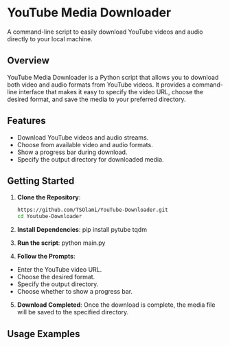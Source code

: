 # YouTube Media Downloader

A command-line script to easily download YouTube videos and audio directly to your local machine.

## Overview

YouTube Media Downloader is a Python script that allows you to download both video and audio formats from YouTube videos. It provides a command-line interface that makes it easy to specify the video URL, choose the desired format, and save the media to your preferred directory.

## Features

- Download YouTube videos and audio streams.
- Choose from available video and audio formats.
- Show a progress bar during download.
- Specify the output directory for downloaded media.

## Getting Started

1. **Clone the Repository**:
   ```bash
   https://github.com/TSOlami/YouTube-Downloader.git
   cd Youtube-Downloader

2. **Install Dependencies**:
   pip install pytube tqdm

3. **Run the script**:
   python main.py

4. **Follow the Prompts**:
- Enter the YouTube video URL.
- Choose the desired format.
- Specify the output directory.
- Choose whether to show a progress bar.
   
5. **Download Completed**:
   Once the download is complete, the media file will be saved to the specified directory.

## Usage Examples
